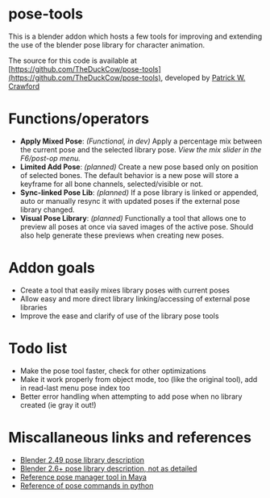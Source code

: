 # pose-tools
This is a blender addon which hosts a few tools for improving and extending the use of the blender pose library for character animation.

The source for this code is available at [https://github.com/TheDuckCow/pose-tools](https://github.com/TheDuckCow/pose-tools), developed by [Patrick W. Crawford](http://www.theduckcow.com)

# Functions/operators
- **Apply Mixed Pose**: *(Functional, in dev)* Apply a percentage mix between the current pose and the selected library pose. *View the mix slider in the F6/post-op menu.*
- **Limited Add Pose**: *(planned)* Create a new pose based only on position of selected bones. The default behavior is a new pose will store a keyframe for all bone channels, selected/visible or not.
- **Sync-linked Pose Lib**: *(planned)* If a pose library is linked or appended, auto or manually resync it with updated poses if the external pose library changed.
- **Visual Pose Library**: *(planned)* Functionally a tool that allows one to preview all poses at once via saved images of the active pose. Should also help generate these previews when creating new poses.

# Addon goals
- Create a tool that easily mixes library poses with current poses
- Allow easy and more direct library linking/accessing of external pose libraries
- Improve the ease and clarify of use of the library pose tools

# Todo list
- Make the pose tool faster, check for other optimizations
- Make it work properly from object mode, too (like the original tool), add in read-last menu pose index too
- Better error handling when attempting to add pose when no library created (ie gray it out!)


# Miscallaneous links and references
- [Blender 2.49 pose library description](http://wiki.blender.org/index.php/Doc:2.4/Manual/Rigging/Posing/Pose_Library)
- [Blender 2.6+ pose library description, not as detailed](http://wiki.blender.org/index.php/Doc:2.6/Manual/Rigging/Posing/Pose_Library)
- [Reference pose manager tool in Maya](https://www.youtube.com/watch?v=e4MY8Ar0k7g)
- [Reference of pose commands in python](http://www.blender.org/api/blender_python_api_2_59_0/bpy.ops.pose.html)